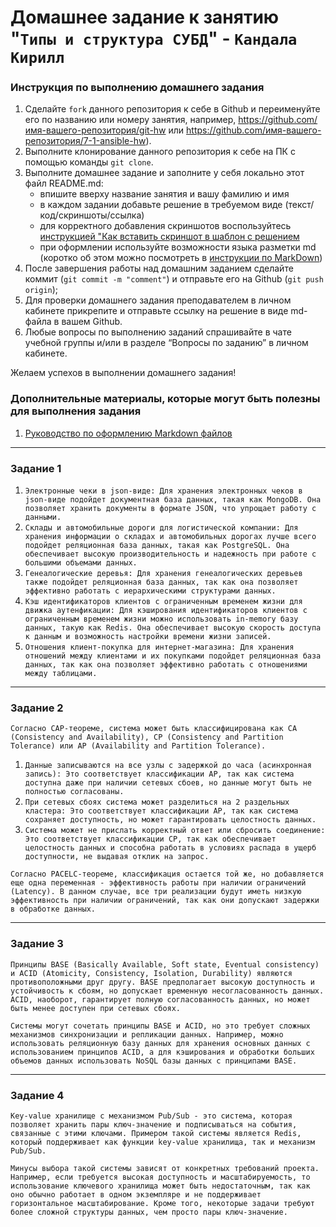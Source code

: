 # Домашнее задание к занятию "`Типы и структура СУБД`" - `Кандала Кирилл`


### Инструкция по выполнению домашнего задания

   1. Сделайте `fork` данного репозитория к себе в Github и переименуйте его по названию или номеру занятия, например, https://github.com/имя-вашего-репозитория/git-hw или  https://github.com/имя-вашего-репозитория/7-1-ansible-hw).
   2. Выполните клонирование данного репозитория к себе на ПК с помощью команды `git clone`.
   3. Выполните домашнее задание и заполните у себя локально этот файл README.md:
      - впишите вверху название занятия и вашу фамилию и имя
      - в каждом задании добавьте решение в требуемом виде (текст/код/скриншоты/ссылка)
      - для корректного добавления скриншотов воспользуйтесь [инструкцией "Как вставить скриншот в шаблон с решением](https://github.com/netology-code/sys-pattern-homework/blob/main/screen-instruction.md)
      - при оформлении используйте возможности языка разметки md (коротко об этом можно посмотреть в [инструкции  по MarkDown](https://github.com/netology-code/sys-pattern-homework/blob/main/md-instruction.md))
   4. После завершения работы над домашним заданием сделайте коммит (`git commit -m "comment"`) и отправьте его на Github (`git push origin`);
   5. Для проверки домашнего задания преподавателем в личном кабинете прикрепите и отправьте ссылку на решение в виде md-файла в вашем Github.
   6. Любые вопросы по выполнению заданий спрашивайте в чате учебной группы и/или в разделе “Вопросы по заданию” в личном кабинете.
   
Желаем успехов в выполнении домашнего задания!
   
### Дополнительные материалы, которые могут быть полезны для выполнения задания

1. [Руководство по оформлению Markdown файлов](https://gist.github.com/Jekins/2bf2d0638163f1294637#Code)

---

### Задание 1

1. `Электронные чеки в json-виде: Для хранения электронных чеков в json-виде подойдет документная база данных, такая как MongoDB. Она позволяет хранить документы в формате JSON, что упрощает работу с данными.`
2. `Склады и автомобильные дороги для логистической компании: Для хранения информации о складах и автомобильных дорогах лучше всего подойдет реляционная база данных, такая как PostgreSQL. Она обеспечивает высокую производительность и надежность при работе с большими объемами данных.`
3. `Генеалогические деревья: Для хранения генеалогических деревьев также подойдет реляционная база данных, так как она позволяет эффективно работать с иерархическими структурами данных.`
4. `Кэш идентификаторов клиентов с ограниченным временем жизни для движка аутенфикации: Для кэширования идентификаторов клиентов с ограниченным временем жизни можно использовать in-memory базу данных, такую как Redis. Она обеспечивает высокую скорость доступа к данным и возможность настройки времени жизни записей.`
5. `Отношения клиент-покупка для интернет-магазина: Для хранения отношений между клиентами и их покупками подойдет реляционная база данных, так как она позволяет эффективно работать с отношениями между таблицами.`


---

### Задание 2

`Согласно CAP-теореме, система может быть классифицирована как CA (Consistency and Availability), CP (Consistency and Partition Tolerance) или AP (Availability and Partition Tolerance).`

1. `Данные записываются на все узлы с задержкой до часа (асинхронная запись): Это соответствует классификации AP, так как система доступна даже при наличии сетевых сбоев, но данные могут быть не полностью согласованы.`
2. `При сетевых сбоях система может разделиться на 2 раздельных кластера: Это соответствует классификации AP, так как система сохраняет доступность, но может гарантировать целостность данных.`
3. `Система может не прислать корректный ответ или сбросить соединение: Это соответствует классификации CP, так как обеспечивает целостность данных и способна работать в условиях распада в ущерб доступности, не выдавая отклик на запрос.`

`Согласно PACELC-теореме, классификация остается той же, но добавляется еще одна переменная - эффективность работы при наличии ограничений (Latency). В данном случае, все три реализации будут иметь низкую эффективность при наличии ограничений, так как они допускают задержки в обработке данных.`

---

### Задание 3

`Принципы BASE (Basically Available, Soft state, Eventual consistency) и ACID (Atomicity, Consistency, Isolation, Durability) являются противоположными друг другу. BASE предполагает высокую доступность и устойчивость к сбоям, но допускает временную несогласованность данных. ACID, наоборот, гарантирует полную согласованность данных, но может быть менее доступен при сетевых сбоях.`

`Системы могут сочетать принципы BASE и ACID, но это требует сложных механизмов синхронизации и репликации данных. Например, можно использовать реляционную базу данных для хранения основных данных с использованием принципов ACID, а для кэширования и обработки больших объемов данных использовать NoSQL базы данных с принципами BASE.`

---

### Задание 4

`Key-value хранилище с механизмом Pub/Sub - это система, которая позволяет хранить пары ключ-значение и подписываться на события, связанные с этими ключами. Примером такой системы является Redis, который поддерживает как функции key-value хранилища, так и механизм Pub/Sub.`

`Минусы выбора такой системы зависят от конкретных требований проекта. Например, если требуется высокая доступность и масштабируемость, то использование ключевого хранилища может быть недостаточным, так как оно обычно работает в одном экземпляре и не поддерживает горизонтальное масштабирование. Кроме того, некоторые задачи требуют более сложной структуры данных, чем просто пары ключ-значение.`

